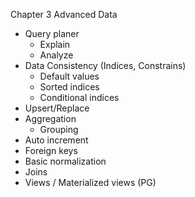 Chapter 3 Advanced Data

- Query planer
  - Explain
  - Analyze
- Data Consistency (Indices, Constrains)
  - Default values
  - Sorted indices
  - Conditional indices
- Upsert/Replace
- Aggregation
  - Grouping
- Auto increment
- Foreign keys
- Basic normalization
- Joins
- Views / Materialized views (PG)
